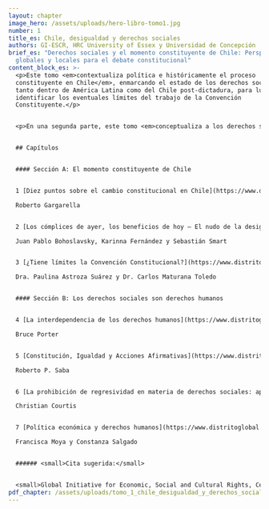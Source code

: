 ```yaml
---
layout: chapter
image_hero: /assets/uploads/hero-libro-tomo1.jpg
number: 1
title_es: Chile, desigualdad y derechos sociales
authors: GI-ESCR, HRC University of Essex y Universidad de Concepción
brief_es: "Derechos sociales y el momento constituyente de Chile: Perspectivas
  globales y locales para el debate constitucional"
content_block_es: >-
  <p>Este tomo <em>contextualiza política e históricamente el proceso
  constituyente en Chile</em>, enmarcando el estado de los derechos sociales
  tanto dentro de América Latina como del Chile post-dictadura, para luego
  identificar los eventuales límites del trabajo de la Convención
  Constituyente.</p>


  <p>En una segunda parte, este tomo <em>conceptualiza a los derechos sociales dentro de un espectro más amplio de los derechos humanos</em>, enfatizando la indivisibilidad e interdependencia que existe entre todos ellos (y por consiguiente desmitificando su comprensión como derechos de segunda generación) y la necesidad de adoptar medidas afirmativas en algunos casos para lograr la igualdad sustantiva. Además, esta sección resalta algunas particularidades de los derechos sociales como la posibilidad de implementación progresiva de aquellas partes de los derechos que no corresponden al contenido mínimo (de ejecución inmediata), la prohibición de regresividad en los sucesivas reformas que se orienten a garantizar derechos sociales y el rol fundamental que juega la política fiscal en la protección de estos derechos en el contexto constitucional.</p>


  ## Capítulos


  #### Sección A: El momento constituyente de Chile


  1 [Diez puntos sobre el cambio constitucional en Chile](https://www.distritoglobal.org/assets/uploads/gargarella_diez_puntos_sobre_el_cambio_constitucional.pdf).

  Roberto Gargarella


  2 [Los cómplices de ayer, los beneficios de hoy – El nudo de la desigualdad impuesta por la dictadura](https://www.distritoglobal.org/assets/uploads/bohoslavsky_los_complices_de_ayer_los_beneficios_de_hoy.pdf).

  Juan Pablo Bohoslavsky, Karinna Fernández y Sebastián Smart


  3 [¿Tiene límites la Convención Constitucional?](https://www.distritoglobal.org/assets/uploads/astroza_tiene_limites_la_convencion_constitucional.pdf)

  Dra. Paulina Astroza Suárez y Dr. Carlos Maturana Toledo


  #### Sección B: Los derechos sociales son derechos humanos


  4 [La interdependencia de los derechos humanos](https://www.distritoglobal.org/assets/uploads/porter_la_interdependencia_de_los_derechos_humanos.pdf).

  Bruce Porter


  5 [Constitución, Igualdad y Acciones Afirmativas](https://www.distritoglobal.org/assets/uploads/saba_constitucion_igualdad_y_acciones_afirmativas.pdf).

  Roberto P. Saba


  6 [La prohibición de regresividad en materia de derechos sociales: apuntes introductorios](https://www.distritoglobal.org/assets/uploads/courtis_la_prohibicion_de_regresividad_en_materia_de_derechos_sociales.pdf).

  Christian Courtis


  7 [Política económica y derechos humanos](https://www.distritoglobal.org/assets/uploads/moya_politica_economica_y_derechos_humanos.pdf).

  Francisca Moya y Constanza Salgado


  ###### <small>Cita sugerida:</small>


  <small>Global Initiative for Economic, Social and Cultural Rights, Centro de Derechos Humanos de la Universidad de Essex y Universidad de Concepción (2021) Derechos sociales y el momento constituyente de Chile: Perspectivas globales y locales para el debate constitucional. Tomo I: Chile, desigualdad y derechos sociales. Santiago, Chile: Global Initiative for Economic, Social and Cultural Rights. DOI: 10.53110/BVOF9600.</small>
pdf_chapter: /assets/uploads/tomo_1_chile_desigualdad_y_derechos_sociales.pdf
---
```

